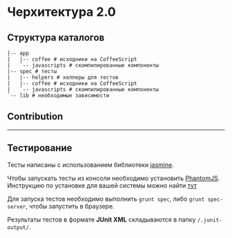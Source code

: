 Черхитектура 2.0
===


## Структура каталогов ##
    |-- app
    |   |-- coffee # исходники на CoffeeScript
    |   `-- javascripts # скомпилированные компоненты
    |-- spec # тесты
    |   |-- helpers # хелперы для тестов
    |   |-- coffee # исходники на CoffeeScript
    |   `-- javascripts # скомпилированные компоненты
    `-- lib # необходимые зависимости

## Contribution ##
---

## Тестирование ##

Тесты написаны с использованием библиотеки [jasmine](http://pivotal.github.com/jasmine/).

Чтобы запускать тесты из консоли необходимо установить [PhantomJS](http://phantomjs.org/). 
Инструкцию по установке для вашей системы можно найти [тут](http://phantomjs.org/download.html)

Для запуска тестов необходимо выполнить `grunt spec`, либо `grunt spec-server`, чтобы запустить в браузере. 
<!-- Также тесты выполняются автоматически при каждом запуске `grunt`. -->

Результаты тестов в формате **JUnit XML** складываются в папку `/.junit-output/`. 
<!-- Вы можете изменить название каталога для вывода результатов тестов, задав 
значение переменной окружения `JUNIT_OUTPUT`. -->